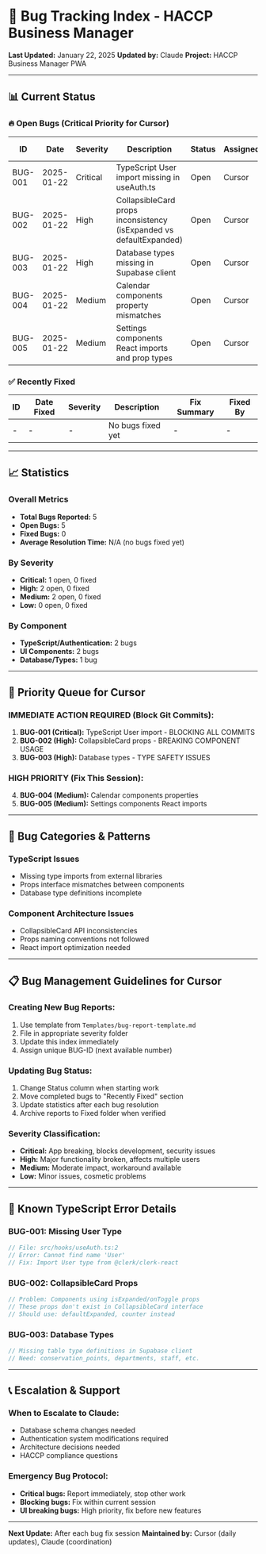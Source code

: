 # 🐛 Bug Tracking Index - HACCP Business Manager

**Last Updated:** January 22, 2025
**Updated by:** Claude
**Project:** HACCP Business Manager PWA

---

## 📊 Current Status

### 🔥 Open Bugs (Critical Priority for Cursor)

| ID      | Date       | Severity | Description                                                         | Status | Assigned | Est. Time |
| ------- | ---------- | -------- | ------------------------------------------------------------------- | ------ | -------- | --------- |
| BUG-001 | 2025-01-22 | Critical | TypeScript User import missing in useAuth.ts                        | Open   | Cursor   | 1-2 hours |
| BUG-002 | 2025-01-22 | High     | CollapsibleCard props inconsistency (isExpanded vs defaultExpanded) | Open   | Cursor   | 2-3 hours |
| BUG-003 | 2025-01-22 | High     | Database types missing in Supabase client                           | Open   | Cursor   | 1-2 hours |
| BUG-004 | 2025-01-22 | Medium   | Calendar components property mismatches                             | Open   | Cursor   | 1 hour    |
| BUG-005 | 2025-01-22 | Medium   | Settings components React imports and prop types                    | Open   | Cursor   | 1 hour    |

### ✅ Recently Fixed

| ID  | Date Fixed | Severity | Description       | Fix Summary | Fixed By |
| --- | ---------- | -------- | ----------------- | ----------- | -------- |
| -   | -          | -        | No bugs fixed yet | -           | -        |

---

## 📈 Statistics

### Overall Metrics

- **Total Bugs Reported:** 5
- **Open Bugs:** 5
- **Fixed Bugs:** 0
- **Average Resolution Time:** N/A (no bugs fixed yet)

### By Severity

- **Critical:** 1 open, 0 fixed
- **High:** 2 open, 0 fixed
- **Medium:** 2 open, 0 fixed
- **Low:** 0 open, 0 fixed

### By Component

- **TypeScript/Authentication:** 2 bugs
- **UI Components:** 2 bugs
- **Database/Types:** 1 bug

---

## 🎯 Priority Queue for Cursor

### **IMMEDIATE ACTION REQUIRED (Block Git Commits):**

1. **BUG-001 (Critical):** TypeScript User import - BLOCKING ALL COMMITS
2. **BUG-002 (High):** CollapsibleCard props - BREAKING COMPONENT USAGE
3. **BUG-003 (High):** Database types - TYPE SAFETY ISSUES

### **HIGH PRIORITY (Fix This Session):**

4. **BUG-004 (Medium):** Calendar components properties
5. **BUG-005 (Medium):** Settings components React imports

---

## 🔧 Bug Categories & Patterns

### **TypeScript Issues**

- Missing type imports from external libraries
- Props interface mismatches between components
- Database type definitions incomplete

### **Component Architecture Issues**

- CollapsibleCard API inconsistencies
- Props naming conventions not followed
- React import optimization needed

---

## 📋 Bug Management Guidelines for Cursor

### **Creating New Bug Reports:**

1. Use template from `Templates/bug-report-template.md`
2. File in appropriate severity folder
3. Update this index immediately
4. Assign unique BUG-ID (next available number)

### **Updating Bug Status:**

1. Change Status column when starting work
2. Move completed bugs to "Recently Fixed" section
3. Update statistics after each bug resolution
4. Archive reports to Fixed folder when verified

### **Severity Classification:**

- **Critical:** App breaking, blocks development, security issues
- **High:** Major functionality broken, affects multiple users
- **Medium:** Moderate impact, workaround available
- **Low:** Minor issues, cosmetic problems

---

## 🚨 Known TypeScript Error Details

### **BUG-001: Missing User Type**

```typescript
// File: src/hooks/useAuth.ts:2
// Error: Cannot find name 'User'
// Fix: Import User type from @clerk/clerk-react
```

### **BUG-002: CollapsibleCard Props**

```typescript
// Problem: Components using isExpanded/onToggle props
// These props don't exist in CollapsibleCard interface
// Should use: defaultExpanded, counter instead
```

### **BUG-003: Database Types**

```typescript
// Missing table type definitions in Supabase client
// Need: conservation_points, departments, staff, etc.
```

---

## 📞 Escalation & Support

### **When to Escalate to Claude:**

- Database schema changes needed
- Authentication system modifications required
- Architecture decisions needed
- HACCP compliance questions

### **Emergency Bug Protocol:**

- **Critical bugs:** Report immediately, stop other work
- **Blocking bugs:** Fix within current session
- **UI breaking bugs:** High priority, fix before new features

---

**Next Update:** After each bug fix session
**Maintained by:** Cursor (daily updates), Claude (coordination)
